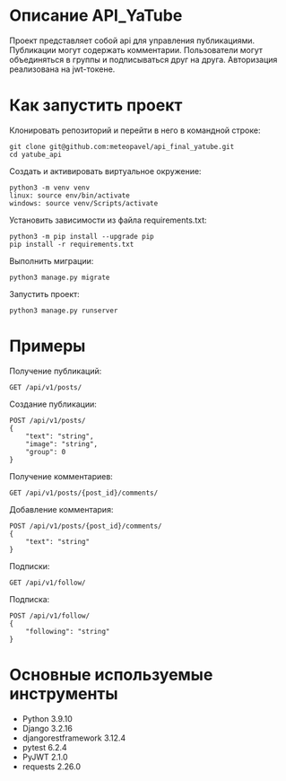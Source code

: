 # Описание API_YaTube
Проект представляет собой api для управления публикациями. Публикации могут содержать комментарии. 
Пользователи могут объединяться в группы и подписываться друг на друга.
Авторизация реализована на jwt-токене.

# Как запустить проект
Клонировать репозиторий и перейти в него в командной строке:
```
git clone git@github.com:meteopavel/api_final_yatube.git
cd yatube_api
```
Cоздать и активировать виртуальное окружение:
```
python3 -m venv venv
linux: source env/bin/activate
windows: source venv/Scripts/activate
```
Установить зависимости из файла requirements.txt:
```
python3 -m pip install --upgrade pip
pip install -r requirements.txt
```
Выполнить миграции:
```
python3 manage.py migrate
```
Запустить проект:
```
python3 manage.py runserver
```
# Примеры
Получение публикаций: 
```
GET /api/v1/posts/
```

Создание публикации:
```
POST /api/v1/posts/
{
    "text": "string",
    "image": "string",
    "group": 0
}
```

Получение комментариев:
```
GET /api/v1/posts/{post_id}/comments/
```

Добавление комментария:
```
POST /api/v1/posts/{post_id}/comments/
{
    "text": "string"
}
```

Подписки:
```
GET /api/v1/follow/
```

Подписка:
```
POST /api/v1/follow/
{
    "following": "string"
}
```
# Основные используемые инструменты
* Python 3.9.10
* Django 3.2.16
* djangorestframework 3.12.4
* pytest 6.2.4
* PyJWT 2.1.0
* requests 2.26.0

